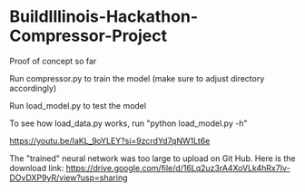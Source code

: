# BuildIllinois-Hackathon-Compressor-Project
Proof of concept so far

Run compressor.py to train the model (make sure to adjust directory accordingly)

Run load_model.py to test the model 

To see how load_data.py works, run "python load_model.py -h"

https://youtu.be/IaKL_9oYLEY?si=9zcrdYd7qNW1Lt6e

The "trained" neural network was too large to upload on Git Hub. Here is the download link: https://drive.google.com/file/d/16Lq2uz3rA4XoVLk4hRx7Iv-DOvDXP9yR/view?usp=sharing

